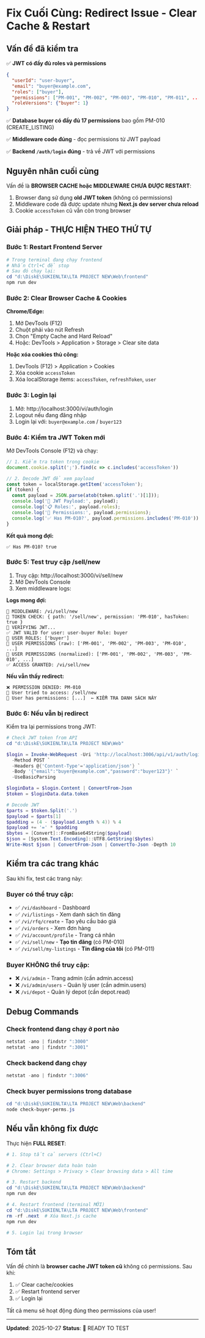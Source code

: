 # Fix Cuối Cùng: Redirect Issue - Clear Cache & Restart

## Vấn đề đã kiểm tra

✅ **JWT có đầy đủ roles và permissions**
```json
{
  "userId": "user-buyer",
  "email": "buyer@example.com",
  "roles": ["buyer"],
  "permissions": ["PM-001", "PM-002", "PM-003", "PM-010", "PM-011", ...],
  "roleVersions": {"buyer": 1}
}
```

✅ **Database buyer có đầy đủ 17 permissions** bao gồm PM-010 (CREATE_LISTING)

✅ **Middleware code đúng** - đọc permissions từ JWT payload

✅ **Backend `/auth/login` đúng** - trả về JWT với permissions

## Nguyên nhân cuối cùng

Vấn đề là **BROWSER CACHE hoặc MIDDLEWARE CHƯA ĐƯỢC RESTART**:

1. Browser đang sử dụng **old JWT token** (không có permissions)
2. Middleware code đã được update nhưng **Next.js dev server chưa reload**
3. Cookie `accessToken` cũ vẫn còn trong browser

## Giải pháp - THỰC HIỆN THEO THỨ TỰ

### Bước 1: Restart Frontend Server

```powershell
# Trong terminal đang chạy frontend
# Nhấn Ctrl+C để stop
# Sau đó chạy lại:
cd "d:\DiskE\SUKIENLTA\LTA PROJECT NEW\Web\frontend"
npm run dev
```

### Bước 2: Clear Browser Cache & Cookies

**Chrome/Edge:**
1. Mở DevTools (F12)
2. Chuột phải vào nút Refresh
3. Chọn "Empty Cache and Hard Reload"
4. Hoặc: DevTools > Application > Storage > Clear site data

**Hoặc xóa cookies thủ công:**
1. DevTools (F12) > Application > Cookies
2. Xóa cookie `accessToken`
3. Xóa localStorage items: `accessToken`, `refreshToken`, `user`

### Bước 3: Login lại

1. Mở: http://localhost:3000/vi/auth/login
2. Logout nếu đang đăng nhập
3. Login lại với: `buyer@example.com` / `buyer123`

### Bước 4: Kiểm tra JWT Token mới

Mở DevTools Console (F12) và chạy:

```javascript
// 1. Kiểm tra token trong cookie
document.cookie.split(';').find(c => c.includes('accessToken'))

// 2. Decode JWT để xem payload
const token = localStorage.getItem('accessToken');
if (token) {
  const payload = JSON.parse(atob(token.split('.')[1]));
  console.log('🔑 JWT Payload:', payload);
  console.log('📋 Roles:', payload.roles);
  console.log('🔐 Permissions:', payload.permissions);
  console.log('✅ Has PM-010?', payload.permissions.includes('PM-010'));
}
```

**Kết quả mong đợi:**
```
✅ Has PM-010? true
```

### Bước 5: Test truy cập /sell/new

1. Truy cập: http://localhost:3000/vi/sell/new
2. Mở DevTools Console
3. Xem middleware logs:

**Logs mong đợi:**
```
🚪 MIDDLEWARE: /vi/sell/new
🔐 TOKEN CHECK: { path: '/sell/new', permission: 'PM-010', hasToken: true }
🔐 VERIFYING JWT...
✅ JWT VALID for user: user-buyer Role: buyer
🔑 USER ROLES: ['buyer']
🔑 USER PERMISSIONS (raw): ['PM-001', 'PM-002', 'PM-003', 'PM-010', ...]
🔑 USER PERMISSIONS (normalized): ['PM-001', 'PM-002', 'PM-003', 'PM-010', ...]
✅ ACCESS GRANTED: /vi/sell/new
```

**Nếu vẫn thấy redirect:**
```
❌ PERMISSION DENIED: PM-010
📍 User tried to access: /sell/new
🔑 User has permissions: [...]  ← KIỂM TRA DANH SÁCH NÀY
```

### Bước 6: Nếu vẫn bị redirect

Kiểm tra lại permissions trong JWT:

```powershell
# Check JWT token from API
cd "d:\DiskE\SUKIENLTA\LTA PROJECT NEW\Web"

$login = Invoke-WebRequest -Uri 'http://localhost:3006/api/v1/auth/login' `
  -Method POST `
  -Headers @{'Content-Type'='application/json'} `
  -Body '{"email":"buyer@example.com","password":"buyer123"}' `
  -UseBasicParsing

$loginData = $login.Content | ConvertFrom-Json
$token = $loginData.data.token

# Decode JWT
$parts = $token.Split('.')
$payload = $parts[1]
$padding = (4 - ($payload.Length % 4)) % 4
$payload += '=' * $padding
$bytes = [Convert]::FromBase64String($payload)
$json = [System.Text.Encoding]::UTF8.GetString($bytes)
Write-Host $json | ConvertFrom-Json | ConvertTo-Json -Depth 10
```

## Kiểm tra các trang khác

Sau khi fix, test các trang này:

### Buyer có thể truy cập:
- ✅ `/vi/dashboard` - Dashboard
- ✅ `/vi/listings` - Xem danh sách tin đăng
- ✅ `/vi/rfq/create` - Tạo yêu cầu báo giá
- ✅ `/vi/orders` - Xem đơn hàng
- ✅ `/vi/account/profile` - Trang cá nhân
- ✅ `/vi/sell/new` - **Tạo tin đăng** (có PM-010)
- ✅ `/vi/sell/my-listings` - **Tin đăng của tôi** (có PM-011)

### Buyer KHÔNG thể truy cập:
- ❌ `/vi/admin` - Trang admin (cần admin.access)
- ❌ `/vi/admin/users` - Quản lý user (cần admin.users)
- ❌ `/vi/depot` - Quản lý depot (cần depot.read)

## Debug Commands

### Check frontend đang chạy ở port nào
```powershell
netstat -ano | findstr ":3000"
netstat -ano | findstr ":3001"
```

### Check backend đang chạy
```powershell
netstat -ano | findstr ":3006"
```

### Check buyer permissions trong database
```powershell
cd "d:\DiskE\SUKIENLTA\LTA PROJECT NEW\Web\backend"
node check-buyer-perms.js
```

## Nếu vẫn không fix được

Thực hiện **FULL RESET**:

```powershell
# 1. Stop tất cả servers (Ctrl+C)

# 2. Clear browser data hoàn toàn
# Chrome: Settings > Privacy > Clear browsing data > All time

# 3. Restart backend
cd "d:\DiskE\SUKIENLTA\LTA PROJECT NEW\Web\backend"
npm run dev

# 4. Restart frontend (terminal MỚI)
cd "d:\DiskE\SUKIENLTA\LTA PROJECT NEW\Web\frontend"
rm -rf .next  # Xóa Next.js cache
npm run dev

# 5. Login lại trong browser
```

## Tóm tắt

Vấn đề chính là **browser cache JWT token cũ** không có permissions. Sau khi:
1. ✅ Clear cache/cookies
2. ✅ Restart frontend server
3. ✅ Login lại

Tất cả menu sẽ hoạt động đúng theo permissions của user!

---
**Updated**: 2025-10-27
**Status**: 🔧 READY TO TEST
